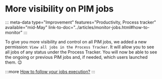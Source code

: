 # More visibility on PIM jobs
::: meta-data type="Improvement" features="Productivity, Process tracker" available="mid-May" link-to-doc="../articles/monitor-jobs.html#how-to-monitor"
:::

To give you more visibility and control on all PIM jobs, we added a new permission: `View all jobs in the Process Tracker`. It will allow you to see all jobs of any status under the Process Tracker. You will now be able to see the ongoing or previous PIM jobs and, if needed, which users launched them. :wink:


:::more
[How to follow your jobs execution?](../articles/monitor-jobs.html)
:::
